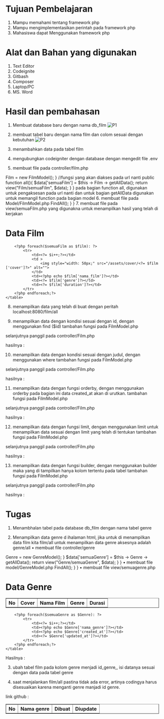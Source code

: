 # Tujuan Pembelajaran 
1.	Mampu memahami tentang framework php
2.	Mampu mengimplementasikan perintah pada framework php
3.	Mahasiswa dapat Menggunakan framework php

# Alat dan Bahan yang digunakan
1.	Text Editor
2.	Codeignite 
3.	Gitbash 
4.	Composer
5.	Laptop/PC
6.	MS. Word

# Hasil dan pembahasan 
1.	Membuat database baru dengan nama db_film
     ![P1](https://github.com/roma84011/Pemrograman-Framework/assets/70304033/abc7356d-f8ff-48d0-9e09-ab35a706d51a)
2.	membuat tabel baru dengan nama film dan colom sesuai dengan kebutuhan 
      ![P2](https://github.com/roma84011/Pemrograman-Framework/assets/70304033/d0af9cac-bd21-4e46-af19-239c634563f5)
3.	menambahkan data pada tabel film 
 
4.	mengubungkan codeigniter dengan database dengan mengedit file .env 
 
5.	membuat file pada controller/film.php 
<?php

namespace App\Controllers;
use App\Controllers\BaseController;
use App\Models\FilmModel;

class Film extends BaseController
{
    //step 2
    protected $Film;

    public function __construct()
    {
        //step 4 memanggil 
        $this -> Film = new FilmModel();
    }

    //fungsi yang akan diakses pada url nanti
    public function all(){
    $data['semuaFilm'] = $this -> Film -> getAllData();
    return view("Film/semuaFilm", $data);
    }  
}

pada bagian function all, digunakan untuk pengaksesan pada url nanti dan untuk bagian getAllData digunakan untuk memangil function pada bagian model
6.	membuat file pada Model/FilmModel.php
<?php

namespace App\Models;

use CodeIgniter\Model;

class FilmModel extends Model
{
    //menyambungkan ke dalam tabel film secara langsung
    protected $table ='film';
    //apabila akan insert di database makan di secara langsung akan memberikan id dengan menlanjutkan id yang sudah ada
    protected $primaryKey ='id';
    //ketika insert menggunakan fungsi ci diakan melakukan autoincremen pada data yg kita tambahkan
    protected $useAutoIncrement = true;
    //mengisinkan apakah data dapat di update, delete dan insert pada kolom
    protected $allowField =[];

    //fungsi untuk menampilkan seluruh data
    public function getAllData(){
        //return mengembalikan data
        return $this -> FindAll();
    }
}
7.	membuat file pada view/semuaFilm.php yang digunakna untuk menampilkan hasil yang telah di kerjakan
<!DOCTYPE html>
<html lang="en">
<head>
    <meta charset="UTF-8">
    <meta http-equiv="X-UA-Compatible" content="IE=edge">
    <meta name="viewport" content="width=device-width, initial-scale=1.0">
    <title>data film</title>
</head>
<body>
    <h1>Data Film</h1>
    <table border ="1" cellspacing="2" cellpadding="5">
        <tr>
            <th>No</th>
            <th>Cover</th>
            <th>Nama Film</th>
            <th>Genre</th>
            <th>Durasi</th>

        </tr>
        <?php $i = 1 ;?>
        <?php foreach($semuaFilm as $film): ?>
            <tr>
                <td><?= $i++;?></td>
                <td >
                    <img style="width: 50px;" src="/assets/cover/<?= $film ['cover']?>" alt="">
                </td>
                <td><?php echo $film['nama_film']?></td>
                <td><?= $film['genre']?></td>
                <td><?= $film['duration']?></td>
            </tr>
        <?php endforeach;?>
    </table>
</body>
</html>

8.	menampilkan data yang telah di buat dengan peritah localhost:8080/film/all
 
9.	menampilkan data dengan kondisi sesuai dengan id, dengan menggunakan find ($id)
tambahan fungsi pada FilmModel.php
 
selanjutnya panggil pada controller/Film.php
 
hasilnya :
 

10.	menampilkan data dengan kondisi sesuai dengan judul, dengan menggunakan where
tambahan fungsi pada FilmModel.php
 
selanjutnya panggil pada controller/Film.php
 
hasilnya :
 

11.	menampilkan data dengan fungsi orderby, dengan menggunakan orderby pada bagian ini data created_at akan di urutkan.
tambahan fungsi pada FilmModel.php
 
selanjutnya panggil pada controller/Film.php
 
hasilnya :
 
12.	menampilkan data dengan fungsi limit, dengan menggunakan limit untuk menampilkan data sesuai dengan limit yang telah di tentukan 
tambahan fungsi pada FilmModel.php
 
selanjutnya panggil pada controller/Film.php
 
hasilnya :
 
13.	menampilkan data dengan fungsi builder, dengan menggunakan builder maka yang di tampilkan hanya kolom tertentu pada tabel
tambahan fungsi pada FilmModel.php
 
selanjutnya panggil pada controller/Film.php
 
hasilnya :
 

# Tugas

1.	Menambhalan tabel pada database db_film dengan nama tabel genre
 
2.	Menampilkan data genre d ihalaman html, jika untuk di menampilkan data film kita film/all untuk menampilkan data genre aksesnya adalah genre/all
•	membuat file controller/genre
<?php

namespace App\Controllers;

use App\Controllers\BaseController;

//step 1
use App\Models\GenreModel;

class Genre extends BaseController
{
    //step 2
    protected $Genre;
    //step 3 membuat fungsi construct untuk inisiasi class model(filmmodel)
    public function __construct()
    {
        //step 4 memanggil 
        $this -> Genre = new GenreModel();
    }

    $data['semuaGenre'] = $this -> Genre -> getAllData();
    return view("Genre/semuaGenre", $data);
    }            

}


•	membuat file model/GenreModel.php
<?php

namespace App\Models;

use CodeIgniter\Model;

class GenreModel extends Model
{
    //menyambungkan ke dalam tabel film secara langsung
    protected $table ='genre';
    //apabila akan insert di database makan di secara langsung akan memberikan id dengan menlanjutkan id yang sudah ada
    protected $primaryKey ='id';
    //ketika insert menggunakan fungsi ci diakan melakukan autoincremen pada data yg kita tambahkan
    protected $useAutoIncrement = true;
    //mengisinkan apakah data dapat di update, delete dan insert pada kolom
    protected $allowField =[];

    //fungsi untuk menampilkan seluruh data
    public function getAllData(){
        //return mengembalikan data
        return $this -> FindAll();
    }
}

•	membuat file view/semuagenre.php
<!DOCTYPE html>
<html lang="en">
<head>
    <meta charset="UTF-8">
    <meta http-equiv="X-UA-Compatible" content="IE=edge">
    <meta name="viewport" content="width=device-width, initial-scale=1.0">
    <title>data film</title>
</head>
<body>
    <h1>Data Genre</h1>
    <table border ="1" cellspacing="2" cellpadding="5">
        <tr>
            <th>No</th>
            <th>Nama genre</th>
            <th>Dibuat</th>
            <th>Diupdate</th>
           

        </tr>
        <?php $i = 1 ;?>
        <?php foreach($semuaGenre as $Genre): ?>
            <tr>
                <td><?= $i++;?></td>
                <td><?php echo $Genre['nama_genre']?></td>
                <td><?php echo $Genre['created_at']?></td>
                <td><?= $Genre['updated_at']?></td>
            </tr>
        <?php endforeach;?>
    </table>
</body>
</html>





Hasilnya :
 
3.	ubah tabel film pada kolom genre menjadi id_genre,, isi datanya sesuai dengan data pada tabel genre
 
4.	saat menjalankan film/all pastina tidak ada error, artinya codingya harus disesuaikan karena menganti genre manjadi id genre.
 
link github : 
